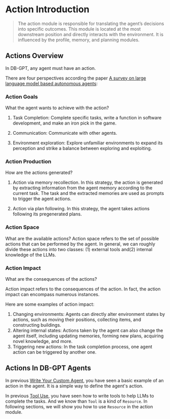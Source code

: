 # Action Introduction

> The action module is responsible for translating the agent’s decisions into specific outcomes. 
> This module is located at the most downstream position and directly interacts with the environment. 
> It is influenced by the profile, memory, and planning modules.

## Actions Overview

In DB-GPT, any agent must have an action.


There are four perspectives according the paper 
[A survey on large language model based autonomous agents](https://link.springer.com/article/10.1007/s11704-024-40231-1):

### Action Goals

What the agent wants to achieve with the action?

1. Task Completion: Complete specific tasks, write a function in software development,
and make an iron pick in the game.

2. Communication: Communicate with other agents.

3. Environment exploration: Explore unfamiliar environments to expand its perception
and strike a balance between exploring and exploiting.

### Action Production

How are the actions generated?
1. Action via memory recollection. In this strategy, the action is generated by 
extracting information from the agent memory according to the current task. The task 
and the extracted memories are used as prompts to trigger the agent actions.

2. Action via plan following. In this strategy, the agent takes actions following its pregenerated plans.

### Action Space

What are the available actions?
Action space refers to the set of possible actions that can be performed by the agent.
In general, we can roughly divide these actions into two classes: 
(1) external tools and(2) internal knowledge of the LLMs.

### Action Impact

What are the consequences of the actions?

Action impact refers to the consequences of the action. In fact, the action impact can encompass numerous instances.

Here are some examples of action impact:
1. Changing environments: Agents can directly alter environment states by actions, such 
as moving their positions, collecting items, and constructing buildings.
2. Altering internal states: Actions taken by the agent can also change the agent itself, 
including updating memories, forming new plans, acquiring novel knowledge, and more.
3. Triggering new actions: In the task completion process, one agent action can be triggered by another one.

## Actions In DB-GPT Agents

In previous [Write Your Custom Agent](../../introduction/custom_agents#create-a-custom-action), 
you have seen a basic example of an action in the agent. It is a simple way to define the agent's action.


In previous [Tool Use](../../introduction/tools.md), you have seen how to write tools 
to help LLMs to complete the tasks. And we know than `Tool` is a kind of `Resource`.
In following sections, we will show you how to use `Resource` in the action module.
